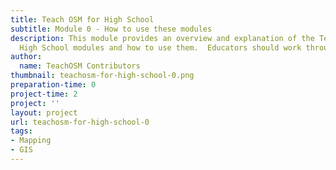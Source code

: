 ```yaml
---
title: Teach OSM for High School
subtitle: Module 0 - How to use these modules
description: This module provides an overview and explanation of the TeachOSM for
  High School modules and how to use them.  Educators should work through this module prior to introducing students to Modules 1-12.
author:
  name: TeachOSM Contributors
thumbnail: teachosm-for-high-school-0.png
preparation-time: 0
project-time: 2
project: ''
layout: project
url: teachosm-for-high-school-0
tags:
- Mapping
- GIS
---
```


